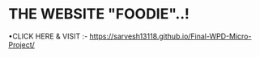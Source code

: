 # THE WEBSITE "FOODIE"..!


•CLICK HERE & VISIT :-
https://sarvesh13118.github.io/Final-WPD-Micro-Project/